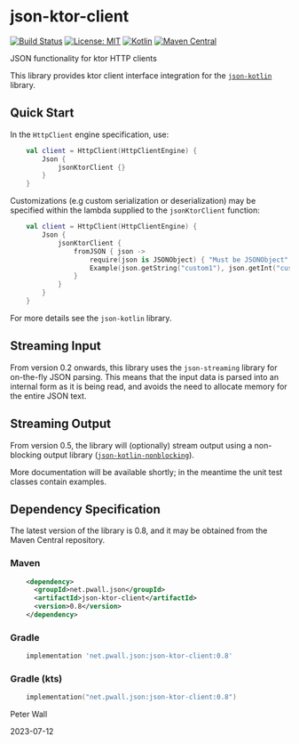 # json-ktor-client

[![Build Status](https://travis-ci.com/pwall567/json-ktor-client.svg?branch=master)](https://travis-ci.com/github/pwall567/json-ktor-client)
[![License: MIT](https://img.shields.io/badge/License-MIT-yellow.svg)](https://opensource.org/licenses/MIT)
[![Kotlin](https://img.shields.io/static/v1?label=Kotlin&message=v1.7.21&color=7f52ff&logo=kotlin&logoColor=7f52ff)](https://github.com/JetBrains/kotlin/releases/tag/v1.7.21)
[![Maven Central](https://img.shields.io/maven-central/v/net.pwall.json/json-ktor-client?label=Maven%20Central)](https://search.maven.org/search?q=g:%22net.pwall.json%22%20AND%20a:%22json-ktor-client%22)

JSON functionality for ktor HTTP clients

This library provides ktor client interface integration for the [`json-kotlin`](https://github.com/pwall567/json-kotlin)
library.

## Quick Start

In the `HttpClient` engine specification, use:
```kotlin
    val client = HttpClient(HttpClientEngine) {
        Json {
            jsonKtorClient {}
        }
    }
```

Customizations (e.g custom serialization or deserialization) may be specified within the lambda supplied to the
`jsonKtorClient` function:
```kotlin
    val client = HttpClient(HttpClientEngine) {
        Json {
            jsonKtorClient {
                fromJSON { json ->
                    require(json is JSONObject) { "Must be JSONObject" }
                    Example(json.getString("custom1"), json.getInt("custom2"))
                }
            }
        }
    }
```
For more details see the `json-kotlin` library.

## Streaming Input

From version 0.2 onwards, this library uses the `json-streaming` library for on-the-fly JSON parsing.
This means that the input data is parsed into an internal form as it is being read, and avoids the need to allocate
memory for the entire JSON text.

## Streaming Output

From version 0.5, the library will (optionally) stream output using a non-blocking output library
([`json-kotlin-nonblocking`](https://github.com/pwall567/json-kotlin-nonblocking)).

More documentation will be available shortly; in the meantime the unit test classes contain examples.

## Dependency Specification

The latest version of the library is 0.8, and it may be obtained from the Maven Central repository.

### Maven
```xml
    <dependency>
      <groupId>net.pwall.json</groupId>
      <artifactId>json-ktor-client</artifactId>
      <version>0.8</version>
    </dependency>
```
### Gradle
```groovy
    implementation 'net.pwall.json:json-ktor-client:0.8'
```
### Gradle (kts)
```kotlin
    implementation("net.pwall.json:json-ktor-client:0.8")
```

Peter Wall

2023-07-12
